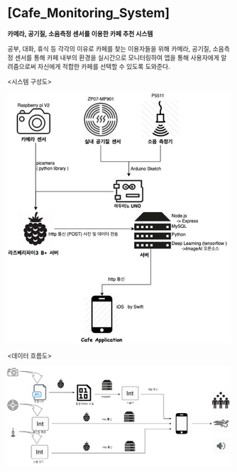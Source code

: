 # [Cafe_Monitoring_System]
<p><b>카메라, 공기질, 소음측정 센서를 이용한 카페 추천 시스템</b></p>
<p>공부, 대화, 휴식 등 각각의 이유로 카페를 찾는 이용자들을 위해 카메라, 공기질, 소음측정 센서를 통해 카페 내부의 환경을 실시간으로 모니터링하여 앱을 통해 사용자에게 알려줌으로써 자신에게 적합한 카페를 선택할 수 있도록 도와준다.</p>


<p><시스템 구성도></p>
<img src="/Image/Cafe_application_시스템구성도.jpg">

<p><데이터 흐름도></p>
<img src="/Image/data_flowchart.jpg">

